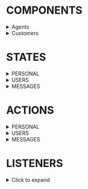 # COMPONENTS
<details>
<summary>Agents</summary>
____________________
Service Panel:{
	Chat: { InfoBar,
			Messages: {
				Message
				},
			Input:{
				SuggestionPopUp,s
				Voice: {
					Record,
					VAD
				},
				Video: {
					Record,
					VAD
				},
				Image: {
					Camera,
					OtherInput
				},
				CallAgent: {
					Voice,
					Video
				}
			}
		}
	ButtonPanel: {
		Agent/BotButton
	}
	UserList: {
		NameDisplay,
		Channel Icon (Social Media),
		CallWaiting/AwaitingAgentReply/AwaitingCustomerReply/Finished Icon
		}
}
</details>

<details>
<summary>Customers</summary>
____________________
Chat: { InfoBar,
		Messages: {
			Message
			},
		Input:{
			SuggestionPopUp,
			Voice: {
				Record,
				VAD
			},
			Video: {
				Record,
				VAD
			},
			Image: {
				Camera,
				OtherInput
			},
			CallAgent: {
				Voice,
				Video
			}
		}
	}

</details>

# STATES

<details>
<summary>PERSONAL</summary>

{
	name : '', 
	socket : {},
	id : '', 
	chatId : '' //agent use mostly
}

</details>


<details>
<summary>USERS</summary>

{
	users: [] // array of objects containing user details
	bot_users : [],  // id only
	agent_users : [],  // id only
}

</details>

<details>
<summary>MESSAGES</summary>
{
	message: '' //for on key sending
	messages: [] array of message objects
}
</details>

# ACTIONS

<details>
<summary> PERSONAL</summary>

-set name
-set socket
-set id
-set chatid
</details>


<details>
<summary> USERS</summary>
-set bot users
-set agent users
-add user
-remove user
</details>


<details>
<summary> MESSAGES</summary>
-set message
-add message
-load messages
</details>

# LISTENERS
<details>

<summary>Click to expand </summary>

            //DISPLAY NEW MESSAGE FROM OTHER USER
            socket.on('addMessageResponse', (content) => {

            //UPDATE USER LIST FOR AGENT
            socket.on('addUserResponse', ({user, name}) => {

            //JOIN ROOM NOTIFICATION
            socket.on('joinResponse', ({id, name}) => {

            //LOAD OLD MESSAGES ON ROOM JOIN
            socket.on('getMessagesByRoomIdResponse', ({content}) => {

                //FILTER MESSAGES BY TYPE
                content.filter(x => x.isImage != undefined).forEach((message) => {


            //LOAD USER LISTS ON SERVICE PANEL LOAD
            socket.on('getAgentUsersResponse', ({ users }) => {

            socket.on('getBotUsersResponse', ({ users }) => {


            //GET AUDIO DATA FROM ID
            socket.on('addAudioResponse', (audioPayload) => {


            //PUT AUDIO DATA INTO MESSAGE DISPLAY
            socket.on('getAudioResponse', ({ data }) => {

</details>